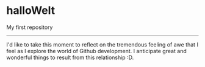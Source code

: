 # halloWelt
My first repository

---
I'd like to take this moment to reflect on the tremendous feeling of awe that I feel as I explore the world of Github development. I anticipate great and wonderful things to result from this relationship :D.

